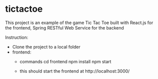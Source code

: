 # tictactoe
This project is an example of the game Tic Tac Toe built with React.js for the frontend, Spring RESTful Web Service for the backend

Instruction:
- Clone the project to a local folder
- frontend:
    * commands
	cd frontend
	npm install
	npm start

	* this should start the frontend at http://localhost:3000/

	
